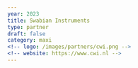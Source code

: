 ```yaml
---
year: 2023
title: Swabian Instruments
type: partner
draft: false
category: maxi
<!-- logo: /images/partners/cwi.png -->
<!-- website: https://www.cwi.nl -->
---
```

